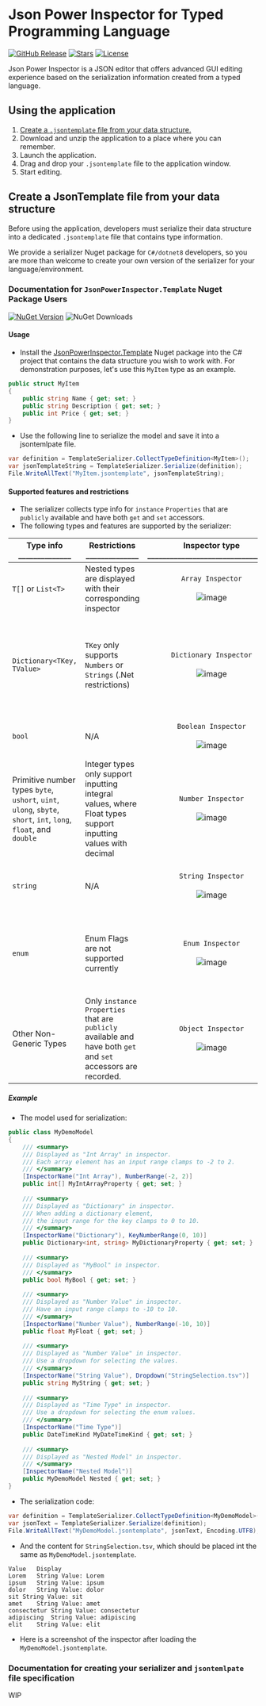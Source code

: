 <!-- markdownlint-disable MD033 -->
<!-- markdownlint-disable MD010 -->
# Json Power Inspector for Typed Programming Language

[![GitHub Release](https://img.shields.io/github/v/release/Delsin-Yu/Json-Power-Inspector)](https://github.com/Delsin-Yu/Json-Power-Inspector/releases/latest) [![Stars](https://img.shields.io/github/stars/Delsin-Yu/Json-Power-Inspector?color=brightgreen)](https://github.com/Delsin-Yu/Json-Power-Inspector/stargazers) [![License](https://img.shields.io/badge/license-MIT-blue.svg)](https://github.com/Delsin-Yu/Json-Power-Inspector/blob/main/LICENSE)

Json Power Inspector is a JSON editor that offers advanced GUI editing experience based on the serialization information created from a typed language.

## Using the application

1. [Create a `.jsontemplate` file from your data structure.](#create-a-jsontemplate-file-from-your-data-structure)
2. Download and unzip the application to a place where you can remember.
3. Launch the application.
4. Drag and drop your `.jsontemplate` file to the application window.
5. Start editing.

## Create a JsonTemplate file from your data structure

Before using the application, developers must serialize their data structure into a dedicated `.jsontemplate` file that contains type information.

We provide a serializer Nuget package for `C#/dotnet8` developers, so you are more than welcome to create your own version of the serializer for your language/environment.

### Documentation for `JsonPowerInspector.Template` Nuget Package Users

[![NuGet Version](https://img.shields.io/nuget/v/JsonPowerInspector.Template)](https://www.nuget.org/packages/JsonPowerInspector.Template) ![NuGet Downloads](https://img.shields.io/nuget/dt/JsonPowerInspector.Template)

#### Usage

- Install the [JsonPowerInspector.Template](https://www.nuget.org/packages/JsonPowerInspector.Template) Nuget package into the C# project that contains the data structure you wish to work with. For demonstration purposes, let's use this `MyItem` type as an example.

```csharp
public struct MyItem
{
    public string Name { get; set; }
    public string Description { get; set; }
    public int Price { get; set; }
}
```

- Use the following line to serialize the model and save it into a jsontemlpate file.

```csharp
var definition = TemplateSerializer.CollectTypeDefinition<MyItem>();
var jsonTemplateString = TemplateSerializer.Serialize(definition);
File.WriteAllText("MyItem.jsontemplate", jsonTemplateString);
```

#### Supported features and restrictions

- The serializer collects type info for `instance` `Properties` that are `publicly` available and have both `get` and `set` accessors.
- The following types and features are supported by the serializer:

|Type info ______________|Restrictions ______________|Inspector type __________________________________|Customizable Display Name ___________________________________|Restrict the number range ______________________________|Dropdown support ___________________________|
|-|-|:-:|-|-|-|
|`T[]` or `List<T>`|Nested types are displayed with their corresponding inspector|`Array Inspector`<br/><br/>![image](https://github.com/Delsin-Yu/Json-Power-Inspector/assets/71481700/559687f7-3084-4c9d-b55d-c729a686af55)<br/>|Annotate the property with `InspectorNameAttribute` to customize the name shown in the editor header|Annotate the property with `NumberRangeAttribute` for the array element type, the type itself should be compatible with `NumberRange`.|Annotate the property with `DropdownAttribute` for the array element type, the type itself should be compatible with `Dropdown`|
|`Dictionary<TKey, TValue>`|`TKey` only supports `Numbers` or `Strings` (.Net restrictions)|`Dictionary Inspector`<br/><br/>![image](https://github.com/Delsin-Yu/Json-Power-Inspector/assets/71481700/4b78b962-8e34-47ab-b439-12e6091c7e87)<br/>|Annotate the property with `InspectorNameAttribute` to customize the name shown in the editor header|Annotate the property with `KeyNumberRangeAttribute` for `TKey`<br/> and use `ValueNumberRangeAttribute` for `TValue`, <br/>the annotated type should be a `NumberRange` compatible type.|Annotate the property with `KeyDropdownAttribute` for `TKey`<br/> and use `ValueDropdownAttribute` for `TValue`, <br/>the annotated type should be a `Dropdown` compatible type, the corresponding types gets |
|`bool`|N/A|`Boolean Inspector`<br/><br/>![image](https://github.com/Delsin-Yu/Json-Power-Inspector/assets/71481700/5ab478be-39c1-43f7-b7e3-e2fe6e0bd419)<br/>|Annotate the property with `InspectorNameAttribute` to customize the name shown in the editor name|Not supported|Not supported|
|Primitive number types `byte`, `ushort`, `uint`, `ulong`, `sbyte`, `short`, `int`, `long`, `float`, and `double`|Integer types only support inputting integral values, where Float types support inputting values with decimal|`Number Inspector`<br/><br/>![image](https://github.com/Delsin-Yu/Json-Power-Inspector/assets/71481700/85e035dc-845e-467f-89b2-8d7c7a8f0433)<br/>|Annotate the property with `InspectorNameAttribute` to customize the name shown in the editor name|Annotate the property with `NumberRangeAttribute` to customize the value range|Use `DropdownAttribute` to customize the dropdown data source and value resolver|
|`string`|N/A|`String Inspector`<br/><br/>![image](https://github.com/Delsin-Yu/Json-Power-Inspector/assets/71481700/50b37079-a32b-410f-abc2-0544054684aa)<br/>|Annotate the property with `InspectorNameAttribute` to customize the name shown in the editor name|Not supported|Annotate the property with `DropdownAttribute` to customize the dropdown data source and value resolver|
|`enum`|Enum Flags are not supported currently |`Enum Inspector`<br/><br/>![image](https://github.com/Delsin-Yu/Json-Power-Inspector/assets/71481700/7070dfe9-ed68-4813-b61e-86c1b866dbd5)<br/>|Annotate the property with `InspectorNameAttribute` to customize the name shown in the editor name, or annotate the enum values with `InspectorNameAttribute` to customize the names shown in the dropdown|Not supported|Not supported|
|Other Non-Generic Types|Only `instance` `Properties` that are `publicly` available and have both `get` and `set` accessors are recorded.|`Object Inspector`<br/><br/>![image](https://github.com/Delsin-Yu/Json-Power-Inspector/assets/71481700/af703fe5-a952-49ac-b859-615ea7750beb)<br/>|Annotate the property with `InspectorNameAttribute` to customize the name shown in the editor header|Not Supported|Not Supported|

##### Example

- The model used for serialization:

```csharp
public class MyDemoModel
{
    /// <summary>
    /// Displayed as "Int Array" in inspector.
    /// Each array element has an input range clamps to -2 to 2.
    /// </summary>
    [InspectorName("Int Array"), NumberRange(-2, 2)] 
    public int[] MyIntArrayProperty { get; set; }
    
    /// <summary>
    /// Displayed as "Dictionary" in inspector.
    /// When adding a dictionary element,
    /// the input range for the key clamps to 0 to 10.
    /// </summary>
    [InspectorName("Dictionary"), KeyNumberRange(0, 10)] 
    public Dictionary<int, string> MyDictionaryProperty { get; set; }
    
    /// <summary>
    /// Displayed as "MyBool" in inspector.
    /// </summary>
    public bool MyBool { get; set; }
    
    /// <summary>
    /// Displayed as "Number Value" in inspector.
    /// Have an input range clamps to -10 to 10.
    /// </summary>
    [InspectorName("Number Value"), NumberRange(-10, 10)] 
    public float MyFloat { get; set; }
    
    /// <summary>
    /// Displayed as "Number Value" in inspector.
    /// Use a dropdown for selecting the values.
    /// </summary>
    [InspectorName("String Value"), Dropdown("StringSelection.tsv")] 
    public string MyString { get; set; }
    
    /// <summary>
    /// Displayed as "Time Type" in inspector.
    /// Use a dropdown for selecting the enum values.
    /// </summary>
    [InspectorName("Time Type")]
    public DateTimeKind MyDateTimeKind { get; set; }
    
    /// <summary>
    /// Displayed as "Nested Model" in inspector.
    /// </summary>
    [InspectorName("Nested Model")]
    public MyDemoModel Nested { get; set; }
}
```

- The serialization code:

```csharp
var definition = TemplateSerializer.CollectTypeDefinition<MyDemoModel>();
var jsonText = TemplateSerializer.Serialize(definition);
File.WriteAllText("MyDemoModel.jsontemplate", jsonText, Encoding.UTF8);
```

- And the content for `StringSelection.tsv`, which should be placed int the same as `MyDemoModel.jsontemplate`.

```text
Value	Display
Lorem	String Value: Lorem
ipsum	String Value: ipsum
dolor	String Value: dolor
sit	String Value: sit
amet	String Value: amet
consectetur	String Value: consectetur
adipiscing	String Value: adipiscing
elit	String Value: elit
```

- Here is a screenshot of the inspector after loading the `MyDemoModel.jsontemplate`.

### Documentation for creating your serializer and `jsontemlpate` file specification

WIP
